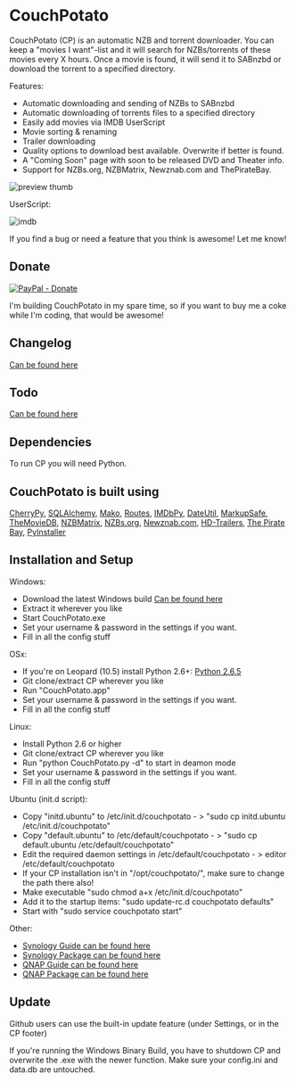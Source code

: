 CouchPotato
=====

CouchPotato (CP) is an automatic NZB and torrent downloader. You can keep a "movies I want"-list and it will search for NZBs/torrents of these movies every X hours.
Once a movie is found, it will send it to SABnzbd or download the torrent to a specified directory.

Features:

* Automatic downloading and sending of NZBs to SABnzbd
* Automatic downloading of torrents files to a specified directory
* Easily add movies via IMDB UserScript
* Movie sorting & renaming
* Trailer downloading
* Quality options to download best available. Overwrite if better is found.
* A "Coming Soon" page with soon to be released DVD and Theater info.
* Support for NZBs.org, NZBMatrix, Newznab.com and ThePirateBay.


![preview thumb](https://github.com/RuudBurger/CouchPotato/raw/master/media/images/screenshot.png)

UserScript:

![imdb](https://github.com/RuudBurger/CouchPotato/raw/master/media/images/userscriptPreview.png)

If you find a bug or need a feature that you think is awesome! Let me know!

## Donate

[![PayPal - Donate](https://www.paypal.com/en_US/i/btn/btn_donate_LG.gif)](https://www.paypal.com/cgi-bin/webscr?cmd=_donations&business=GFWSRM6L43T2S&lc=US&item_name=A%20more%20awesome%20CouchPotato&currency_code=EUR&bn=PP%2dDonationsBF%3abtn_donate_LG%2egif%3aNonHosted)

I'm building CouchPotato in my spare time, so if you want to buy me a coke while I'm coding, that would be awesome!


## Changelog

[Can be found here](https://github.com/RuudBurger/CouchPotato/blob/master/changelog.md)

## Todo

[Can be found here](https://github.com/RuudBurger/CouchPotato/blob/master/todo.md)

## Dependencies

To run CP you will need Python.

## CouchPotato is built using

[CherryPy](http://www.cherrypy.org/),
[SQLAlchemy](http://www.sqlalchemy.org/),
[Mako](http://www.makotemplates.org/),
[Routes](http://routes.groovie.org/),
[IMDbPy](http://imdbpy.sourceforge.net/),
[DateUtil](http://labix.org/python-dateutil),
[MarkupSafe](http://pypi.python.org/pypi/MarkupSafe),
[TheMovieDB](http://www.themoviedb.org/),
[NZBMatrix](http://nzbmatrix.com/),
[NZBs.org](http://www.nzbs.org/),
[Newznab.com](http://www.newznab.com/),
[HD-Trailers](http://www.hd-trailers.net/),
[The Pirate Bay](http://thepiratebay.org/),
[PyInstaller](http://www.pyinstaller.org/)




## Installation and Setup

Windows:

* Download the latest Windows build [Can be found here](https://github.com/RuudBurger/CouchPotato/downloads)
* Extract it wherever you like
* Start CouchPotato.exe
* Set your username & password in the settings if you want.
* Fill in all the config stuff

OSx:

* If you're on Leopard (10.5) install Python 2.6+: [Python 2.6.5](http://www.python.org/download/releases/2.6.5/)
* Git clone/extract CP wherever you like
* Run "CouchPotato.app"
* Set your username & password in the settings if you want.
* Fill in all the config stuff

Linux:

* Install Python 2.6 or higher
* Git clone/extract CP wherever you like
* Run "python CouchPotato.py -d" to start in deamon mode
* Set your username & password in the settings if you want.
* Fill in all the config stuff

Ubuntu (init.d script):
* Copy "initd.ubuntu" to /etc/init.d/couchpotato - > "sudo cp initd.ubuntu /etc/init.d/couchpotato"
* Copy "default.ubuntu" to /etc/default/couchpotato - > "sudo cp default.ubuntu /etc/default/couchpotato"
* Edit the required daemon settings in /etc/default/couchpotato - > editor /etc/default/couchpotato
* If your CP installation isn't in "/opt/couchpotato/", make sure to change the path there also!
* Make executable "sudo chmod a+x /etc/init.d/couchpotato"
* Add it to the startup items: "sudo update-rc.d couchpotato defaults"
* Start with "sudo service couchpotato start"

Other:
* [Synology Guide can be found here](http://synology.brickman.nl/syn_howto/HowTo%20-%20install%20CouchPotato.txt)
* [Synology Package can be found here](http://synoblog.superzebulon.org/category/cp/)
* [QNAP Guide can be found here](http://forums.sabnzbd.org/index.php?topic=4636.msg33541#msg33541)
* [QNAP Package can be found here](http://forum.qnap.com/viewtopic.php?f=269&t=40596)

## Update

Github users can use the built-in update feature (under Settings, or in the CP footer)

If you're running the Windows Binary Build, you have to shutdown CP and overwrite the .exe with the newer function.
Make sure your config.ini and data.db are untouched.
